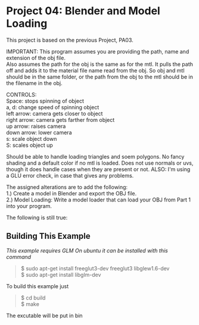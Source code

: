 Project 04: Blender and Model Loading
========================================
This project is based on the previous Project, PA03.   
    
IMPORTANT: This program assumes you are providing the path, name and extension of the obj file.    
Also assumes the path for the obj is the same as for the mtl. It pulls the path off and adds it to the material file name read from the obj. So obj and mtl should be in the same folder, or the path from the obj to the mtl should be in the filename in the obj.
   
CONTROLS:     
Space: stops spinning of object    
a, d: change speed of spinning object    
left arrow: camera gets closer to object    
right arrow: camera gets farther from object    
up arrow: raises camera    
down arrow: lower camera    
s: scale object down    
S: scales object up    

Should be able to handle loading triangles and soem polygons. No fancy shading and a default color if no mtl is loaded. Does not use normals or uvs, though it does handle cases when they are present or not.
ALSO: I'm using a GLU error check, in case that gives any problems.
    
The assigned alterations are to add the following:    
1.) Create a model in Blender and export the OBJ file.    
2.) Model Loading: Write a model loader that can load your OBJ from Part 1 into your program.    
    
The following is still true:    
    
Building This Example
---------------------

*This example requires GLM*
*On ubuntu it can be installed with this command*

>$ sudo apt-get install freeglut3-dev freeglut3 libglew1.6-dev    
>$ sudo apt-get install libglm-dev    
    
To build this example just     
    
>$ cd build    
>$ make    
    
The excutable will be put in bin
